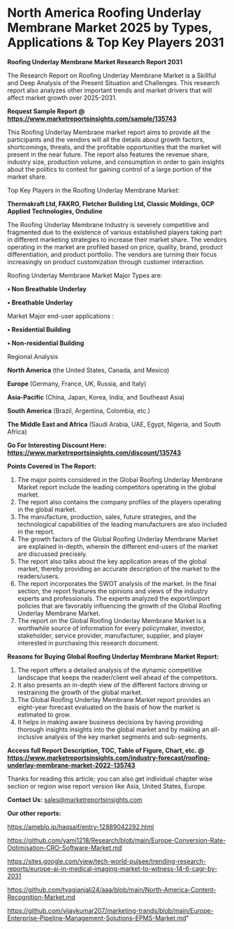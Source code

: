 # North America Roofing Underlay Membrane Market 2025 by Types, Applications & Top Key Players 2031

<strong>Roofing Underlay Membrane Market Research Report 2031</strong>

The Research Report on Roofing Underlay Membrane Market is a Skillful and Deep Analysis of the Present Situation and Challenges. This research report also analyzes other important trends and market drivers that will affect market growth over 2025-2031.

<strong>Request Sample Report @ <a href=https://www.marketreportsinsights.com/sample/135743>https://www.marketreportsinsights.com/sample/135743</a></strong>

This Roofing Underlay Membrane market report aims to provide all the participants and the vendors will all the details about growth factors, shortcomings, threats, and the profitable opportunities that the market will present in the near future. The report also features the revenue share, industry size, production volume, and consumption in order to gain insights about the politics to contest for gaining control of a large portion of the market share.

Top Key Players in the Roofing Underlay Membrane Market:

<strong>Thermakraft Ltd, FAKRO, Fletcher Building Ltd, Classic Moldings, GCP Applied Technologies, Onduline</strong>

The Roofing Underlay Membrane Industry is severely competitive and fragmented due to the existence of various established players taking part in different marketing strategies to increase their market share. The vendors operating in the market are profiled based on price, quality, brand, product differentiation, and product portfolio. The vendors are turning their focus increasingly on product customization through customer interaction.

Roofing Underlay Membrane Market Major Types are:

<strong>• Non Breathable Underlay

• Breathable Underlay</strong>

Market Major end-user applications :

<strong>• Residential Building

• Non-residential Building</strong>

Regional Analysis

</u><strong><b>North America</b></strong> (the United States, Canada, and Mexico)

<strong><b>Europe </b></strong>(Germany, France, UK, Russia, and Italy)

<strong><b>Asia-Pacific</b></strong> (China, Japan, Korea, India, and Southeast Asia)

<strong><b>South America</b></strong> (Brazil, Argentina, Colombia, etc.)

<strong><b>The Middle East and Africa</b></strong> (Saudi Arabia, UAE, Egypt, Nigeria, and South Africa)

<strong>Go For Interesting Discount Here: <a href=https://www.marketreportsinsights.com/discount/135743>https://www.marketreportsinsights.com/discount/135743</a></strong>

<strong>Points Covered in The Report:</strong>
<ol>
  <li>The major points considered in the Global Roofing Underlay Membrane Market report include the leading competitors operating in the global market.</li>
  <li>The report also contains the company profiles of the players operating in the global market.</li>
  <li>The manufacture, production, sales, future strategies, and the technological capabilities of the leading manufacturers are also included in the report.</li>
  <li>The growth factors of the Global Roofing Underlay Membrane Market are explained in-depth, wherein the different end-users of the market are discussed precisely.</li>
  <li>The report also talks about the key application areas of the global market, thereby providing an accurate description of the market to the readers/users.</li>
  <li>The report incorporates the SWOT analysis of the market. In the final section, the report features the opinions and views of the industry experts and professionals. The experts analyzed the export/import policies that are favorably influencing the growth of the Global Roofing Underlay Membrane Market.</li>
  <li>The report on the Global Roofing Underlay Membrane Market is a worthwhile source of information for every policymaker, investor, stakeholder, service provider, manufacturer, supplier, and player interested in purchasing this research document.</li>
</ol>
<strong>Reasons for Buying Global Roofing Underlay Membrane Market Report:</strong>

<ol>
  <li>The report offers a detailed analysis of the dynamic competitive landscape that keeps the reader/client well ahead of the competitors.</li>
  <li>It also presents an in-depth view of the different factors driving or restraining the growth of the global market.</li>
  <li>The Global Roofing Underlay Membrane Market report provides an eight-year forecast evaluated on the basis of how the market is estimated to grow.</li>
  <li>It helps in making aware business decisions by having providing thorough insights insights into the global market and by making an all-inclusive analysis of the key market segments and sub-segments.</li>
</ol>
<strong>Access full Report Description, TOC, Table of Figure, Chart, etc. @ <a href=https://www.marketreportsinsights.com/industry-forecast/roofing-underlay-membrane-market-2022-135743>https://www.marketreportsinsights.com/industry-forecast/roofing-underlay-membrane-market-2022-135743</a></strong>


Thanks for reading this article; you can also get individual chapter wise section or region wise report version like Asia, United States, Europe.

<strong>Contact Us:</strong>
sales@marketreportsinsights.com

<strong>Our other reports:</strong>

<a href=https://ameblo.jp/haqsaif/entry-12889042292.html>https://ameblo.jp/haqsaif/entry-12889042292.html</a>

<a href=https://github.com/yami1218/Research/blob/main/Europe-Conversion-Rate-Optimisation-CRO-Software-Market.md>https://github.com/yami1218/Research/blob/main/Europe-Conversion-Rate-Optimisation-CRO-Software-Market.md</a>

<a href=https://sites.google.com/view/tech-world-pulsee/trending-research-reports/europe-ai-in-medical-imaging-market-to-witness-14-6-cagr-by-2031>https://sites.google.com/view/tech-world-pulsee/trending-research-reports/europe-ai-in-medical-imaging-market-to-witness-14-6-cagr-by-2031</a>

<a href=https://github.com/tyagianjali24/aaa/blob/main/North-America-Content-Recognition-Market.md>https://github.com/tyagianjali24/aaa/blob/main/North-America-Content-Recognition-Market.md</a>

<a href=https://github.com/vijaykumar207/marketing-trands/blob/main/Europe-Enterprise-Pipeline-Management-Solutions-EPMS-Market.md>https://github.com/vijaykumar207/marketing-trands/blob/main/Europe-Enterprise-Pipeline-Management-Solutions-EPMS-Market.md</a>"
